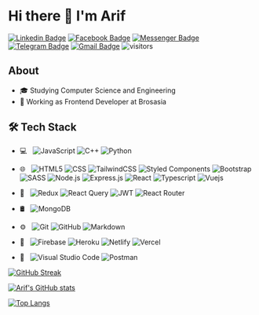# Hi there 👋 I'm Arif

[![Linkedin Badge](https://img.shields.io/badge/-Linkedin-0077B5?style=square&logo=Linkedin&logoColor=white)](https://www.linkedin.com/in/ariful-hoque-al-amin-71b717161/) [![Facebook Badge](https://img.shields.io/badge/-Facebook-1877F2?style=flat-square&logo=facebook&logoColor=white)](https://www.facebook.com/4r1f007/) [![Messenger Badge](https://img.shields.io/badge/-Messenger-00B2FF?style=flat-square&logo=messenger&logoColor=white)](https://m.me/4r1f007) [![Telegram Badge](https://img.shields.io/badge/Telegram-2CA5E0?style=flat&logo=telegram&logoColor=white)](https://t.me/ar1f_007) [![Gmail Badge](https://img.shields.io/badge/-ah.ariful.hoque@gmail.com-D14836?style=flat-square&logo=gmail&logoColor=white)](mailto:ah.ariful.hoque@gmail.com) ![visitors](https://visitor-badge.laobi.icu/badge?page_id=Ar1f007)

## About

- 🎓 Studying Computer Science and Engineering
- 🏢 Working as Frontend Developer at Brosasia

## 🛠 Tech Stack

- 💻 &nbsp;
  ![JavaScript](https://img.shields.io/badge/-JavaScript-333333?style=flat&logo=javascript)
  ![C++](https://img.shields.io/badge/-C++-333333?style=flat&logo=C%2B%2B&logoColor=00599C)
  ![Python](https://img.shields.io/badge/-Python-333333?style=flat&logo=python)

- 🌐 &nbsp;
  ![HTML5](https://img.shields.io/badge/-HTML_5-333333?style=flat&logo=HTML5)
  ![CSS](https://img.shields.io/badge/-CSS_3-333333?style=flat&logo=CSS3&logoColor=1572B6)
  ![TailwindCSS](https://img.shields.io/badge/tailwindcss-%2338B2AC.svg?style=flat&logo=tailwind-css&logoColor=white)
  ![Styled Components](https://img.shields.io/badge/styled--components-DB7093?style=flat&logo=styled-components&logoColor=white)
  ![Bootstrap](https://img.shields.io/badge/-Bootstrap-333333?style=flat&logo=bootstrap&logoColor=563D7C)
  ![SASS](https://img.shields.io/badge/SASS-hotpink.svg?style=flat&logo=SASS&logoColor=white)
  ![Node.js](https://img.shields.io/badge/-Node.js-333333?style=flat&logo=node.js)
  ![Express.js](https://img.shields.io/badge/express.js-%23404d59.svg?style=flat&logo=express&logoColor=%2361DAFB)
  ![React](https://img.shields.io/badge/-React-333333?style=flat&logo=react)
  ![Typescript](https://shields.io/badge/TypeScript-3178C6?logo=TypeScript&logoColor=FFF)
  ![Vuejs](https://img.shields.io/badge/Vue.js-35495E?style=for-the-badge&logo=vuedotjs&logoColor=4FC08D)

- 💖 &nbsp;
  ![Redux](https://img.shields.io/badge/redux-%23593d88.svg?style=flat&logo=redux&logoColor=white)
  ![React Query](https://img.shields.io/badge/-React%20Query-FF4154?style=flat&logo=react%20query&logoColor=white)
  ![JWT](https://img.shields.io/badge/JWT-black?style=flat&logo=JSON%20web%20tokens)
  ![React Router](https://img.shields.io/badge/React_Router-CA4245?style=flat&logo=react-router&logoColor=white)

- 🛢 &nbsp;
  ![MongoDB](https://img.shields.io/badge/-MongoDB-333333?style=flat&logo=mongodb)
- ⚙️ &nbsp;
  ![Git](https://img.shields.io/badge/-Git-333333?style=flat&logo=git)
  ![GitHub](https://img.shields.io/badge/-GitHub-333333?style=flat&logo=github)
  ![Markdown](https://img.shields.io/badge/-Markdown-333333?style=flat&logo=markdown)

- 🚀 &nbsp;
  ![Firebase](https://img.shields.io/badge/firebase-%23039BE5.svg?style=flat&logo=firebase)
  ![Heroku](https://img.shields.io/badge/heroku-%23430098.svg?style=flat&logo=heroku&logoColor=white)
  ![Netlify](https://img.shields.io/badge/netlify-%23000000.svg?style=flat&logo=netlify&logoColor=#00C7B7)
  ![Vercel](https://img.shields.io/badge/vercel-%23000000.svg?style=flat&logo=vercel&logoColor=white)
- 🔧 &nbsp;
  ![Visual Studio Code](https://img.shields.io/badge/-Visual%20Studio%20Code-333333?style=flat&logo=visual-studio-code&logoColor=007ACC)
  ![Postman](https://img.shields.io/badge/Postman-FF6C37?style=flat&logo=postman&logoColor=white)

[![GitHub Streak](https://github-readme-streak-stats.herokuapp.com/?user=Ar1f007&theme=holi-theme)](https://git.io/streak-stats)

[![Arif's GitHub stats](https://github-readme-stats.vercel.app/api?username=Ar1f007&hide=contribs,issues&theme=dark&show_icons=true)](https://github.com/Ar1f007/github-readme-stats)

[![Top Langs](https://github-readme-stats.vercel.app/api/top-langs/?username=Ar1f007&theme=dark&layout=compact)](https://github.com/Ar1f007/github-readme-stats)
